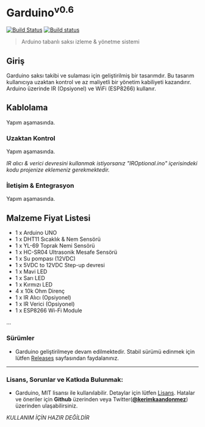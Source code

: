 # Garduino<sup>v0.6</sup>
[![Build Status](https://travis-ci.org/kerimkaan/Garduino.svg?branch=master)](https://travis-ci.org/kerimkaan/Garduino) [![Build status](https://ci.appveyor.com/api/projects/status/xe7xvrd5gprempey?svg=true)](https://ci.appveyor.com/project/kerimkaan/garduino)
> Arduino tabanlı saksı izleme & yönetme sistemi

## Giriş

Garduino saksı takibi ve sulaması için geliştirilmiş bir tasarımdır. Bu tasarım kullanıcıya uzaktan kontrol ve az maliyetli bir yönetim kabiliyeti kazandırır. Arduino üzerinde IR (Opsiyonel) ve WiFi (ESP8266) kullanır.

## Kablolama

Yapım aşamasında.

### Uzaktan Kontrol

Yapım aşamasında.

*IR alıcı & verici devresini kullanmak istiyorsanız "IROptional.ino" içerisindeki kodu projenize eklemeniz gerekmektedir.*

### İletişim & Entegrasyon

Yapım aşamasında.


## Malzeme Fiyat Listesi

* 1 x Arduino UNO
* 1 x DHT11 Sıcaklık & Nem Sensörü
* 1 x YL-69 Toprak Nemi Sensörü
* 1 x HC-SR04 Ultrasonik Mesafe Sensörü
* 1 x Su pompası (12VDC)
* 1 x 5VDC to 12VDC Step-up devresi
* 1 x Mavi LED
* 1 x Sarı LED
* 1 x Kırmızı LED
* 4 x 10k Ohm Direnç
* 1 x IR Alıcı (Opsiyonel)
* 1 x IR Verici (Opsiyonel)
* 1 x ESP8266 Wi-Fi Module

…

### Sürümler

* Garduino geliştirilmeye devam edilmektedir. Stabil sürümü edinmek için lütfen [Releases](https://github.com/kerimkaan/Garduino/releases) sayfasından faydalanınız.

------

### Lisans, Sorunlar ve Katkıda Bulunmak:

* Garduino, MIT lisansı ile kullanılabilir. Detaylar için lütfen [Lisans](https://github.com/kerimkaan/Garduino/blob/master/LICENSE). Hatalar ve öneriler için **Github** üzerinden veya Twitter(**[@kerimkaandonmez](https://twitter.com/kerimkaandonmez)**) üzerinden ulaşabilirsiniz.


*KULLANIM İÇİN HAZIR DEĞİLDİR*
